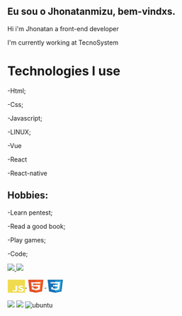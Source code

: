 ## Eu sou o Jhonatanmizu, bem-vindxs.
<p>Hi i'm Jhonatan a  front-end developer</p>
<p>
I'm currently working at TecnoSystem
</p>

<h1>Technologies I use</h1>

-Html;

-Css;

-Javascript;

-LINUX;

-Vue

-React

-React-native

<h2>Hobbies:</h2>

-Learn pentest;

-Read a good book;

-Play games;

-Code;

<section>
  <a href="https://github.com/Jhonatanmizu">
  <img height="180em" src="https://github-readme-stats.vercel.app/api?username=jhonatanmizu&show_icons=true&theme=onedark&include_all_commits=true&count_private=true"/>
  <img height="180em" src="https://github-readme-stats.vercel.app/api/top-langs/?username=jhonatanmizu&layout=compact&langs_count=7&theme=onedark"/>
</div>
<div style="display: inline_block"><br>
  <img align="center" alt="Jhon-Js" height="30" width="40" src="https://raw.githubusercontent.com/devicons/devicon/master/icons/javascript/javascript-plain.svg">
  <img align="center" alt="Jhon-HTML" height="30" width="40" src="https://raw.githubusercontent.com/devicons/devicon/master/icons/html5/html5-original.svg">
  <img align="center" alt="Jhon-CSS" height="30" width="40" src="https://raw.githubusercontent.com/devicons/devicon/master/icons/css3/css3-original.svg">
  <br></br>
 
<div> 
  <a href="https://instagram.com/ojhonatanjesus" target="_blank"><img src="https://img.shields.io/badge/-Instagram-%23E4405F?style=for-the-badge&logo=instagram&logoColor=white" target="_blank"></a>
  <a href="https://www.linkedin.com/in/jhonatan-jesus-aa88501a4/" target="_blank"><img src="https://img.shields.io/badge/-LinkedIn-%230077B5?style=for-the-badge&logo=linkedin&logoColor=white" target="_blank"></a>

  <img src="https://img.shields.io/badge/Ubuntu-E95420?style=for-the-badge&logo=ubuntu&logoColor=white" alt="ubuntu">
  <!--  
  ![Snake animation](https://github.com/jhonatanmizu/jhonatanmizu/blob/output/github-contribution-grid-snake.svg)
 -->
</div>
</section>
